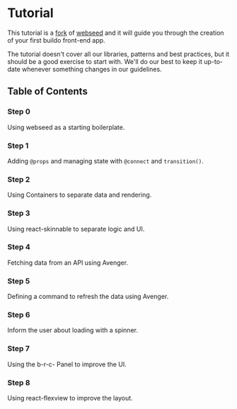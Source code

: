 # Tutorial
This tutorial is a [fork](https://github.com/buildo/webseed/tree/tutorial) of [webseed](https://github.com/buildo/webseed) and it will guide you through the creation of your first buildo front-end app.

The tutorial doesn't cover all our libraries, patterns and best practices, but it should be a good exercise to start with. We'll do our best to keep it up-to-date whenever something changes in our guidelines.


## Table of Contents

### Step 0

Using webseed as a starting boilerplate.

### Step 1

Adding `@props` and managing state with `@connect`  and `transition()`.

### Step 2

Using Containers to separate data and rendering.

### Step 3

Using react-skinnable to separate logic and UI.

### Step 4

Fetching data from an API using Avenger.

### Step 5

Defining a command to refresh the data using Avenger.

### Step 6

Inform the user about loading with a spinner.

### Step 7

Using the b-r-c- Panel to improve the UI.

### Step 8

Using react-flexview to improve the layout.

